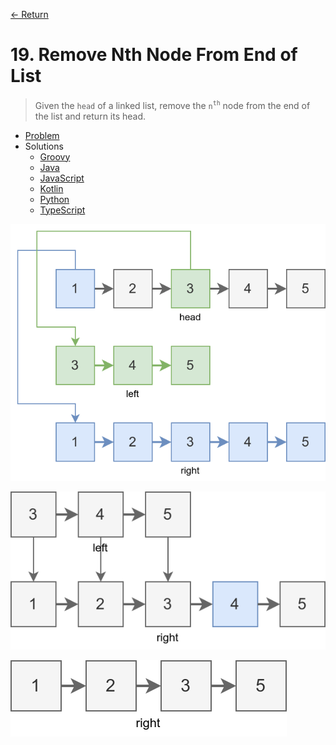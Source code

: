 [&larr; Return](https://hanggrian.github.io/grind-leetcode/)

# 19. Remove Nth Node From End of List

> Given the `head` of a linked list, remove the `n`<sup>`th`</sup> node from the
  end of the list and return its head.

- [Problem](https://leetcode.com/problems/remove-nth-node-from-end-of-list/)
- Solutions
  - [Groovy](https://github.com/hanggrian/grind-leetcode/blob/main/groovy/src/main/groovy/problems1_100/RemoveNthNodeFromEndOfList.groovy)
  - [Java](https://github.com/hanggrian/grind-leetcode/blob/main/java/src/main/java/problems1_100/RemoveNthNodeFromEndOfList.java)
  - [JavaScript](https://github.com/hanggrian/grind-leetcode/blob/main/javascript/src/problems1_100/remove-nth-node-from-end-of-list.js)
  - [Kotlin](https://github.com/hanggrian/grind-leetcode/blob/main/kotlin/src/main/kotlin/problems1_100/RemoveNthNodeFromEndOfList.kt)
  - [Python](https://github.com/hanggrian/grind-leetcode/blob/main/python/src/problems1_100/remove_nth_node_from_end_of_list.py)
  - [TypeScript](https://github.com/hanggrian/grind-leetcode/blob/main/typescript/src/problems1_100/remove-nth-node-from-end-of-list.ts)

![](https://github.com/hanggrian/grind-leetcode/raw/assets/problems1_100/remove-nth-node-from-end-of-list1.svg)

![](https://github.com/hanggrian/grind-leetcode/raw/assets/problems1_100/remove-nth-node-from-end-of-list2.svg)

![](https://github.com/hanggrian/grind-leetcode/raw/assets/problems1_100/remove-nth-node-from-end-of-list3.svg)
